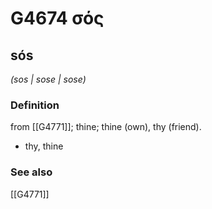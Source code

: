 # G4674 σός

## sós

_(sos | sose | sose)_

### Definition

from [[G4771]]; thine; thine (own), thy (friend).

- thy, thine

### See also

[[G4771]]

